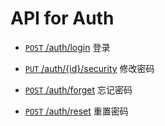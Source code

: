 # API for Auth

- [`POST` /auth/login](./login "doc of login api") 登录

- [`PUT` /auth/{id}/security](./security.md "doc of change password api") 修改密码

- [`POST` /auth/forget](./forget.md "doc of forget password api") 忘记密码

- [`POST` /auth/reset](./reset.md "doc of reset password aapi") 重置密码